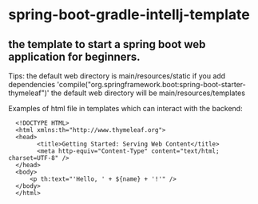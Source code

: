 # spring-boot-gradle-intellj-template

## the template to start a spring boot web application for beginners.

Tips: the default web directory is main/resources/static
      if you add dependencies 'compile("org.springframework.boot:spring-boot-starter-thymeleaf")'
      the default web directory will be main/resources/templates
      
Examples of html file in templates which can interact with the backend:
      
      <!DOCTYPE HTML>
      <html xmlns:th="http://www.thymeleaf.org">
      <head> 
            <title>Getting Started: Serving Web Content</title> 
            <meta http-equiv="Content-Type" content="text/html; charset=UTF-8" />
      </head>
      <body>
          <p th:text="'Hello, ' + ${name} + '!'" />
      </body>
      </html>
